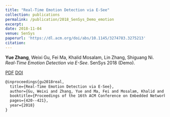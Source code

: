 ```yaml
---
title: "Real-Time Emotion Detection via E-See"
collection: publications
permalink: /publication/2018_SenSys_Demo_emotion
excerpt: 
date: 2018-11-04
venue: SenSys
paperurl: 'https://dl.acm.org/doi/abs/10.1145/3274783.3275213'
citation: 
---
```

**Yue Zhang**, Weixi Gu, Fei Ma, Khalid Mosalam, Lin Zhang, Shiguang Ni. *Real-Time Emotion Detection via E-See*. SenSys 2018 (Demo).

[PDF](http://yzthu.github.io/files/2018_SenSys_Demo.pdf) [DOI](diolink)

```markdown
@inproceedings{gu2018real,
  title={Real-Time Emotion Detection via E-See},
  author={Gu, Weixi and Zhang, Yue and Ma, Fei and Mosalam, Khalid and Zhang, Lin and Ni, Shiguang},
  booktitle={Proceedings of the 16th ACM Conference on Embedded Networked Sensor Systems},
  pages={420--421},
  year={2018}
}
```